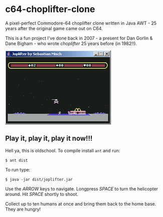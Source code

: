 # c64-choplifter-clone
A pixel-perfect Commodore-64 choplifter clone written in Java
AWT - 25 years after the original game came out on C64.

This is a fun project I've done back in 2007 - a present for Dan
Gorlin & Dane Bigham - who wrote *choplifter* 25 years before
(in 1982!!).

![Screenshot on Windows NT!!!](./doc/joplifter.png)

## Play it, play it, play it now!!!

Hell ya, this is oldschool. To compile install `ant` and run:

```
$ ant dist
```

To run type:

```
$ java -jar dist/joplifter.jar
```

Use the *ARROW* keys to navigate. Longpress *SPACE* to turn the
helicopter around. Hit *SPACE* shortly to shoot.

Collect up to ten humans at once and bring them back to the home base.
They are hungry!
